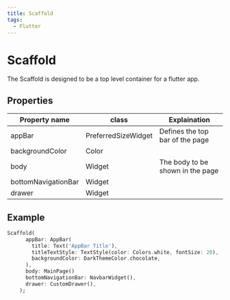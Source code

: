 ```yaml
---
title: Scaffold
tags:
  - Flutter
---
```


# Scaffold

The Scaffold is designed to be a top level container for a flutter app.

## Properties

| Property name       | class               | Explaination                     |
| ------------------- | ------------------- | -------------------------------- |
| appBar              | PreferredSizeWidget | Defines the top bar of the page  |
| backgroundColor     | Color               |
| body                | Widget              | The body to be shown in the page |
| bottomNavigationBar | Widget              |
| drawer              | Widget              |

## Example

```Dart
Scaffold(
      appBar: AppBar(
        title: Text('AppBar Title'),
        titleTextStyle: TextStyle(color: Colors.white, fontSize: 20),
        backgroundColor: DarkThemeColor.chocolate,
      ),
      body: MainPage()
      bottomNavigationBar: NavbarWidget(),
      drawer: CustomDrawer(),
    );
```
